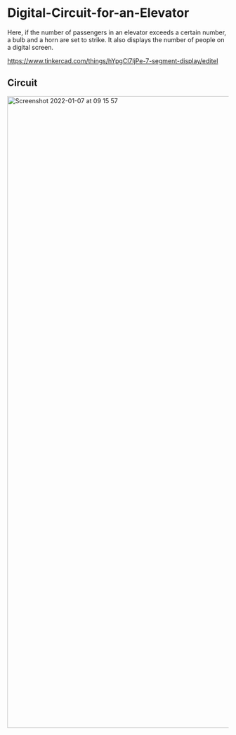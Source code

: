 # Digital-Circuit-for-an-Elevator
Here, if the number of passengers in an elevator exceeds a certain number, a bulb and a horn are set to strike. It also displays the number of people on a digital screen.

https://www.tinkercad.com/things/hYpgCl7IjPe-7-segment-display/editel

<h2>Circuit</h2>

<img width="1440" alt="Screenshot 2022-01-07 at 09 15 57" src="https://user-images.githubusercontent.com/76505825/148488183-fd818d34-78d8-49bc-ba49-3fad6f9bda4a.png">
